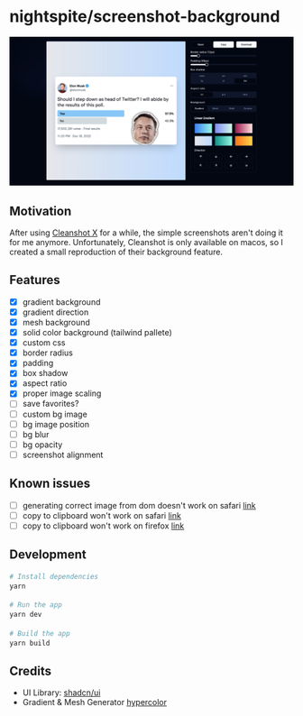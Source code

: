 # nightspite/screenshot-background

![Screenshot](public/og.jpg)

## Motivation

After using [Cleanshot X](https://cleanshot.com/) for a while, the simple screenshots aren't doing it for me anymore. Unfortunately, Cleanshot is only available on macos, so I created a small reproduction of their background feature.

## Features

- [x] gradient background
- [x] gradient direction
- [x] mesh background
- [x] solid color background (tailwind pallete)
- [x] custom css
- [x] border radius
- [x] padding
- [x] box shadow
- [x] aspect ratio
- [x] proper image scaling
- [ ] save favorites?
- [ ] custom bg image
- [ ] bg image position
- [ ] bg blur
- [ ] bg opacity
- [ ] screenshot alignment

## Known issues

- [ ] generating correct image from dom doesn't work on safari [link](https://github.com/tsayen/dom-to-image#browsers)
- [ ] copy to clipboard won't work on safari [link](https://developer.mozilla.org/en-US/docs/Web/API/Clipboard)
- [ ] copy to clipboard won't work on firefox [link](https://developer.mozilla.org/en-US/docs/Web/API/Clipboard)

## Development

```bash
# Install dependencies
yarn

# Run the app
yarn dev

# Build the app
yarn build
```

## Credits

- UI Library: [shadcn/ui](https://ui.shadcn.com/)
- Gradient & Mesh Generator [hypercolor](https://hypercolor.dev/)
